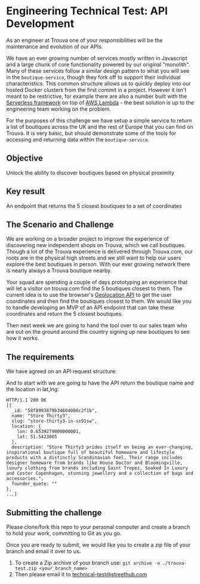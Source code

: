 # Engineering Technical Test: API Development

As an engineer at Trouva one of your responsibilities will be the maintenance and evolution of our APIs.

We have an ever growing number of services mostly written in Javascript and a large chunk of core functionality powered by our original "monolith". Many of these services follow a similar design pattern to what you will see in the `boutique-service`, though they fork off to support their individual characteristics. This common structure allows us to quickly deploy into our hosted Docker clusters from the first commit in a project. However it isn't meant to be restrictive, for example there are also a number built with the [Serverless framework](https://serverless.com/) on top of [AWS Lambda](https://aws.amazon.com/lambda/) - the best solution is up to the engineering team working on the problem.

For the purposes of this challenge we have setup a simple service to return a list of boutiques across the UK and the rest of Europe that you can find on Trouva. It is very basic, but should demonstrate some of the tools for accessing and returning data within the `boutique-service`.

## Objective

Unlock the ability to discover boutiques based on physical proximity

## Key result

An endpoint that returns the 5 closest boutiques to a set of coordinates

## The Scenario and Challenge

We are working on a broader project to improve the experience of discovering new independent shops on Trouva, which we call boutiques. Though a lot of the Trouva experience is delivered through Trouva.com, our roots are in the physical high streets and we still want to help our users explore the best boutiques in person. With our ever growing network there is nearly always a Trouva boutique nearby.

Your squad are spending a couple of days prototyping an experience that will let a visitor on trouva.com find the 5 boutiques closest to them. The current idea is to use the browser's [Geolocation API](https://developer.mozilla.org/en-US/docs/Web/API/Geolocation) to get the user coordinates and then find the boutiques closest to them. We would like you to handle developing an MVP of an API endpoint that can take these coordinates and return the 5 closest boutiques.

Then next week we are going to hand the tool over to our sales team who are out on the ground around the country signing up new boutiques to see how it works.

## The requirements

We have agreed on an API request structure:

And to start with we are going to have the API return the boutique name and the location in lat,lng:

```
HTTP/1.1 200 OK
[{
  _id: "58f8993879b34604006c2f1b",
  name: "Store Thirty3",
  slug: "store-thirty3-in-ss91sw",
  location: {
    lon: 0.6539279000000001,
    lat: 51.5423065
  },
  description: "Store Thirty3 prides itself on being an ever-changing, inspirational boutique full of beautiful homeware and lifestyle products with a distinctly Scandinavian feel. Their range includes designer homeware from brands like House Doctor and Bloomingville, luxury clothing from brands including Saint Tropez, Soaked In Luxury and Coster Copenhagen, stunning jewellery and a collection of bags and accessories.",
  founder_quote: ""
},
...]
```

## Submitting the challenge

Please clone/fork this repo to your personal computer and create a branch to hold your work, committing to Git as you go.

Once you are ready to submit, we would like you to create a zip file of your branch and email it over to us.

1. To create a Zip archive of your branch use: `git archive -o ./trouva-test.zip <your_branch_name>`
2. Then please email it to technical-test@streethub.com
